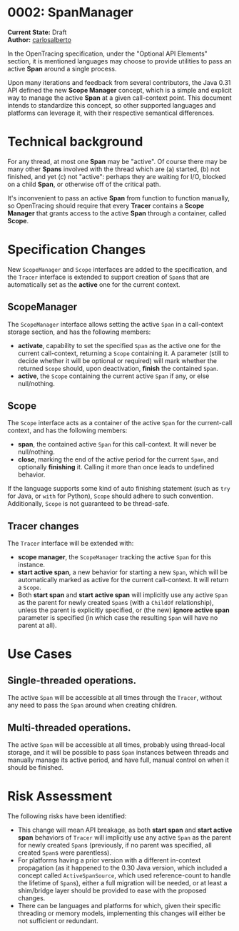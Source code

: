 # 0002: SpanManager

**Current State:** Draft  
**Author:** [carlosalberto](https://github.com/carlosalberto)

In the OpenTracing specification, under the "Optional API Elements" section, it is mentioned languages may choose to provide utilities to pass an active **Span** around a single process.

Upon many iterations and feedback from several contributors, the Java 0.31 API defined the new **Scope Manager** concept, which is a simple and explicit way to manage the active **Span** at a given call-context point. This document intends to standardize this concept, so other supported languages and platforms can leverage it, with their respective semantical differences.

# Technical background

For any thread, at most one **Span** may be "active". Of course there may be many other **Spans** involved with the thread which are (a) started, (b) not finished, and yet (c) not "active": perhaps they are waiting for I/O, blocked on a child **Span**, or otherwise off of the critical path.
 
It's inconvenient to pass an active **Span** from function to function manually, so OpenTracing should require that every **Tracer** contains a **Scope Manager** that grants access to the active **Span** through a container, called **Scope**.

# Specification Changes

New `ScopeManager` and `Scope` interfaces are added to the specification, and the `Tracer` interface is extended to support creation of `Span`s that are automatically set as the **active** one for the current context.

## ScopeManager

The `ScopeManager` interface allows setting the active `Span` in a call-context storage section, and has the following members:

* **activate**, capability to set the specified `Span` as the active one for the current call-context, returning a `Scope` containing it. A parameter (still to decide whether it will be optional or required) will mark whether the returned `Scope` should, upon deactivation, **finish** the contained `Span`.
* **active**, the `Scope` containing the current active `Span` if any, or else null/nothing.

## Scope

The `Scope` interface acts as a container of the active `Span` for the current-call context, and has the following members:

* **span**, the contained active `Span` for this call-context. It will never be null/nothing.
* **close**, marking the end of the active period for the current `Span`, and optionally **finishing** it. Calling it more than once leads to undefined behavior.

If the language supports some kind of auto finishing statement (such as `try` for Java, or `with` for Python), `Scope` should adhere to such convention. Additionally, `Scope` is not guaranteed to be thread-safe.

## Tracer changes

The `Tracer` interface will be extended with:

* **scope manager**, the `ScopeManager` tracking the active `Span` for this instance.
* **start active span**, a new behavior for starting a new `Span`, which will be automatically marked as active for the current call-context. It will return a `Scope`.
* Both **start span** and **start active span** will implicitly use any active `Span` as the parent for newly created `Span`s (with a `ChildOf` relationship), unless the parent is explicitly specified, or (the new) **ignore active span** parameter is specified (in which case the resulting `Span` will have no parent at all).

# Use Cases

## Single-threaded operations.

The active `Span` will be accessible at all times through the `Tracer`, without any need to pass the `Span` around when creating children.

## Multi-threaded operations.

The active `Span` will be accessible at all times, probably using thread-local storage, and it will be possible to pass `Span` instances between threads and manually manage its active period, and have full, manual control on when it should be finished.

# Risk Assessment

The following risks have been identified:

* This change will mean API breakage, as both **start span** and **start active span** behaviors of `Tracer` will implicitly use any active `Span` as the parent for newly created `Span`s (previously, if no parent was specified, all created `Span`s were parentless).
* For platforms having a prior version with a different in-context propagation (as it happened to the 0.30 Java version, which included a concept called `ActiveSpanSource`, which used reference-count to handle the lifetime of `Span`s), either a full migration will be needed, or at least a shim/bridge layer should be provided to ease with the proposed changes.
* There can be languages and platforms for which, given their specific threading or memory models, implementing this changes will either be not sufficient or redundant.


